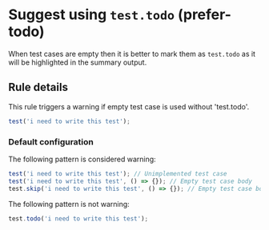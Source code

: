 # Suggest using `test.todo` (prefer-todo)

When test cases are empty then it is better to mark them as `test.todo` as it
will be highlighted in the summary output.

## Rule details

This rule triggers a warning if empty test case is used without 'test.todo'.

```js
test('i need to write this test');
```

### Default configuration

The following pattern is considered warning:

```js
test('i need to write this test'); // Unimplemented test case
test('i need to write this test', () => {}); // Empty test case body
test.skip('i need to write this test', () => {}); // Empty test case body
```

The following pattern is not warning:

```js
test.todo('i need to write this test');
```

